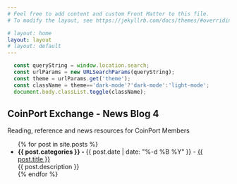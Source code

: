 ```yaml
---
# Feel free to add content and custom Front Matter to this file.
# To modify the layout, see https://jekyllrb.com/docs/themes/#overriding-theme-defaults

# layout: home
layout: layout
# layout: default
---
```

```js
  const queryString = window.location.search;
  const urlParams = new URLSearchParams(queryString);
  const theme = urlParams.get('theme');
  const className = theme=='dark-mode'?'dark-mode':'light-mode';
  document.body.classList.toggle(className);
```

## CoinPort Exchange - News Blog 4

<link rel="stylesheet" href="/style.css" />

Reading, reference and news resources for CoinPort Members

<ul>
  {% for post in site.posts %}
    <li>
      <b>{{ post.categories }} - </b> {{ post.date  | date: "%-d %B %Y" }} - 
      <a href="{{ post.url }}">{{ post.title }}</a><br>
      {{ post.description }}<br>
    </li>
  {% endfor %}
</ul>
